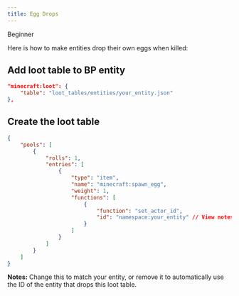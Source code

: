 ```yaml
---
title: Egg Drops
---
```


<Label color="green">Beginner</Label>

Here is how to make entities drop their own eggs when killed:

## Add loot table to BP entity

```json
"minecraft:loot": {
    "table": "loot_tables/entities/your_entity.json"
},
```

## Create the loot table

```json
{
	"pools": [
		{
			"rolls": 1,
			"entries": [
				{
					"type": "item",
					"name": "minecraft:spawn_egg",
					"weight": 1,
					"functions": [
						{
							"function": "set_actor_id",
							"id": "namespace:your_entity" // View notes below
						}
					]
				}
			]
		}
	]
}
```

**Notes:** Change this to match your entity, or remove it to automatically use the ID of the entity that drops this loot table.
